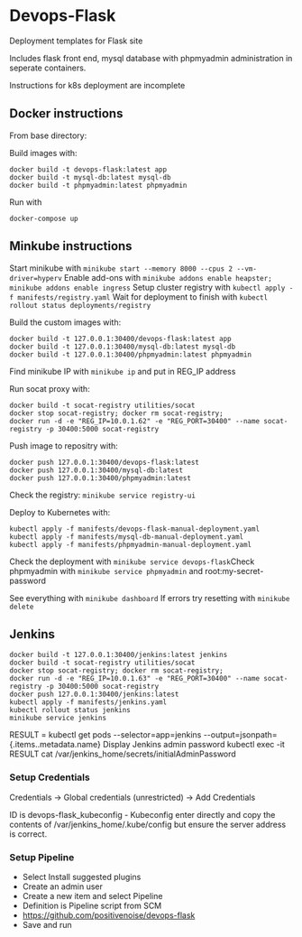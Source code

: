 # Devops-Flask

Deployment templates for Flask site

Includes flask front end, mysql database with phpmyadmin administration in seperate containers.

Instructions for k8s deployment are incomplete

## Docker instructions

From base directory:

Build images with:
```
docker build -t devops-flask:latest app
docker build -t mysql-db:latest mysql-db
docker build -t phpmyadmin:latest phpmyadmin
```
Run with
```
docker-compose up
```
## Minkube instructions

Start minikube with `minikube start --memory 8000 --cpus 2 --vm-driver=hyperv`
Enable add-ons with `minikube addons enable heapster; minikube addons enable ingress`
Setup cluster registry with `kubectl apply -f manifests/registry.yaml`
Wait for deployment to finish with `kubectl rollout status deployments/registry`

Build the custom images with:
```
docker build -t 127.0.0.1:30400/devops-flask:latest app
docker build -t 127.0.0.1:30400/mysql-db:latest mysql-db
docker build -t 127.0.0.1:30400/phpmyadmin:latest phpmyadmin
```
Find minikube IP with `minikube ip` and put in REG_IP address

Run socat proxy with:
```
docker build -t socat-registry utilities/socat
docker stop socat-registry; docker rm socat-registry; 
docker run -d -e "REG_IP=10.0.1.62" -e "REG_PORT=30400" --name socat-registry -p 30400:5000 socat-registry
```
Push image to repositry with:
```
docker push 127.0.0.1:30400/devops-flask:latest
docker push 127.0.0.1:30400/mysql-db:latest
docker push 127.0.0.1:30400/phpmyadmin:latest
```

Check the registry: `minikube service registry-ui​​`

Deploy to Kubernetes with: 
```
kubectl apply -f manifests/devops-flask-manual-deployment.yaml
kubectl apply -f manifests/mysql-db-manual-deployment.yaml
kubectl apply -f manifests/phpmyadmin-manual-deployment.yaml
```
Check the deployment with `minikube service devops-flask​​`
Check phpmyadmin with `minikube service phpmyadmin​​` and root:my-secret-password

See everything with `minikube dashboard`
If errors try resetting with `minikube delete`

## Jenkins

```
docker build -t 127.0.0.1:30400/jenkins:latest jenkins
docker build -t socat-registry utilities/socat
docker stop socat-registry; docker rm socat-registry; 
docker run -d -e "REG_IP=10.0.1.63" -e "REG_PORT=30400" --name socat-registry -p 30400:5000 socat-registry
docker push 127.0.0.1:30400/jenkins:latest
kubectl apply -f manifests/jenkins.yaml
kubectl rollout status jenkins
minikube service jenkins
```

RESULT = kubectl get pods --selector=app=jenkins --output=jsonpath={.items..metadata.name}
Display Jenkins admin password kubectl exec -it RESULT cat /var/jenkins_home/secrets/initialAdminPassword
### Setup Credentials

Credentials -> Global credentials (unrestricted) -> Add Credentials

ID is devops-flask_kubeconfig - Kubeconfig enter directly and copy the contents of /var/jenkins_home/.kube/config but ensure the server address is correct.

### Setup Pipeline

* Select Install suggested plugins
* Create an admin user
* Create a new item and select Pipeline
* Definition is Pipeline script from SCM
* https://github.com/positivenoise/devops-flask
* Save and run